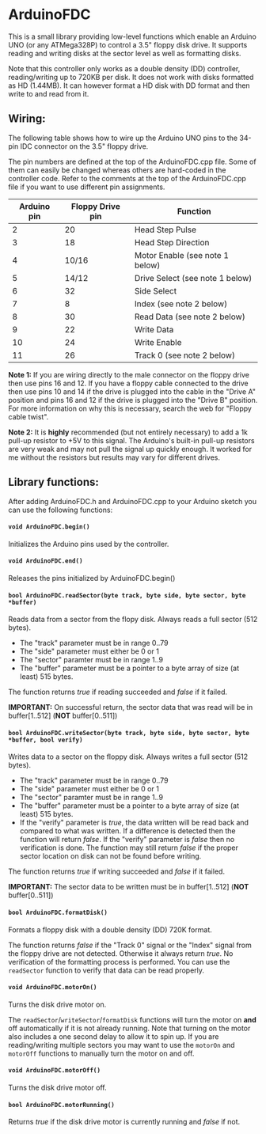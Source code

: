 # ArduinoFDC

This is a small library providing low-level functions which enable an
Arduino UNO (or any ATMega328P) to control a 3.5" floppy disk drive.
It supports reading and writing disks at the sector level as well as 
formatting disks.

Note that this controller only works as a double density (DD) controller,
reading/writing up to 720KB per disk. It does not work with disks formatted
as HD (1.44MB). It can however format a HD disk with DD format and then
write to and read from it.

## Wiring:

The following table shows how to wire up the Arduino UNO pins to the 34-pin IDC
connector on the 3.5" floppy drive. 

The pin numbers are defined at the top of the ArduinoFDC.cpp file. Some of them can 
easily be changed whereas others are hard-coded in the controller code. Refer to 
the comments at the top of the ArduinoFDC.cpp file if you want to use different
pin assignments.

Arduino pin  | Floppy Drive pin | Function
-------------|------------------|-------------------------
2            | 20               | Head Step Pulse
3            | 18               | Head Step Direction
4            | 10/16            | Motor Enable (see note 1 below)
5            | 14/12            | Drive Select (see note 1 below)
6            | 32               | Side Select
7            | 8 	              | Index (see note 2 below)
8            | 30               | Read Data (see note 2 below)
9            | 22               | Write Data
10           | 24               | Write Enable
11           | 26               | Track 0 (see note 2 below)

**Note 1:**
If you are wiring directly to the male connector on the floppy drive then
use pins 16 and 12. If you have a floppy cable connected to the drive then
use pins 10 and 14 if the drive is plugged into the cable in the "Drive A"
position and pins 16 and 12 if the drive is plugged into the "Drive B" position.
For more information on why this is necessary, search the web for "Floppy
cable twist".

**Note 2:**
It is **highly** recommended (but not entirely necessary) to add a 1k 
pull-up resistor to +5V to this signal. The Arduino's built-in pull-up
resistors are very weak and may not pull the signal up quickly enough. 
It worked for me without the resistors but results may vary for different
drives.

## Library functions:

After adding ArduinoFDC.h and ArduinoFDC.cpp to your Arduino sketch you
can use the following functions:

#### `void ArduinoFDC.begin()`
Initializes the Arduino pins used by the controller. 

#### `void ArduinoFDC.end()`
Releases the pins initialized by ArduinoFDC.begin()

#### `bool ArduinoFDC.readSector(byte track, byte side, byte sector, byte *buffer)`
Reads data from a sector from the flopy disk. Always reads a full sector (512 bytes).

* The "track" parameter must be in range 0..79
* The "side" parameter must either be 0 or 1
* The "sector" paramter must be in range 1..9
* The "buffer" parameter must be a pointer to a byte array of size (at least) 515 bytes.

The function returns *true* if reading succeeded and *false* if it failed.

**IMPORTANT:** On successful return, the sector data that was read will be in buffer[1..512] (**NOT** buffer[0..511])

#### `bool ArduinoFDC.writeSector(byte track, byte side, byte sector, byte *buffer, bool verify)`
Writes data to a sector on the floppy disk. Always writes a full sector (512 bytes).

* The "track" parameter must be in range 0..79
* The "side" parameter must either be 0 or 1
* The "sector" paramter must be in range 1..9
* The "buffer" parameter must be a pointer to a byte array of size (at least) 515 bytes.
* If the "verify" parameter is *true*, the data written will be read back and compared to what was written.
If a difference is detected then the function will return *false*.
If the "verify" parameter is *false* then no verification is done. The function may still return *false*
if the proper sector location on disk can not be found before writing.

The function returns *true* if writing succeeded and *false* if it failed.

**IMPORTANT:** The sector data to be written must be in buffer[1..512] (**NOT** buffer[0..511])

#### `bool ArduinoFDC.formatDisk()`
Formats a floppy disk with a double density (DD) 720K format.

The function returns *false* if the "Track 0" signal or the "Index" signal from
the floppy drive are not detected. Otherwise it always return *true*.
No verification of the formatting process is performed. You can use the `readSector`
function to verify that data can be read properly.

#### `void ArduinoFDC.motorOn()`
Turns the disk drive motor on. 

The `readSector`/`writeSector`/`formatDisk` functions will turn  the motor on **and** off 
automatically if it is not already running. Note that turning on the motor also includes
a one second delay to allow it to spin up.  If you are reading/writing multiple sectors
you may want to use the `motorOn` and `motorOff` functions to manually turn the motor on
and off.

#### `void ArduinoFDC.motorOff()`
Turns the disk drive motor off. 

#### `bool ArduinoFDC.motorRunning()`
Returns *true* if the disk drive motor is currently running and *false* if not.
